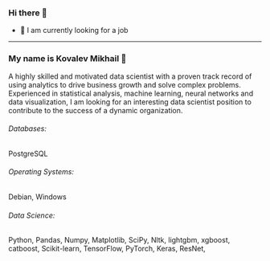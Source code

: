 ### Hi there 👋

<!--
**KovalevMV/KovalevMV** is a ✨ _special_ ✨ repository because its `README.md` (this file) appears on your GitHub profile.

Here are some ideas to get you started:

- 🔭 I’m currently working on ...
- 🌱 I’m currently learning ...
- 👯 I’m looking to collaborate on ...
- 🤔 I’m looking for help with ...
- 💬 Ask me about ...
- 📫 How to reach me: ...
- 😄 Pronouns: ...
- ⚡ Fun fact: ...
-->

- 🔭 I am currently looking for a job
***************************************************
### My name is Kovalev Mikhail :raising_hand: 

A highly skilled and motivated data scientist with a proven track record of using analytics to drive business growth and solve complex problems. Experienced in statistical analysis, machine learning, neural networks and data visualization, I am looking for an interesting data scientist position to contribute to the success of a dynamic organization.


###### Databases: 
PostgreSQL

###### Operating Systems: 
Debian, Windows

###### Data Science: 
Python, Pandas, Numpy, Matplotlib, SciPy, Nltk, lightgbm, xgboost, catboost, Scikit-learn, TensorFlow, PyTorch, Keras, ResNet, 
<br><br>



